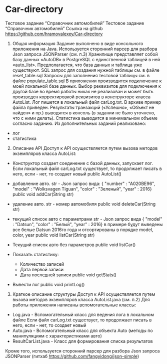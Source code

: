 # Car-directory
Тестовое задание “Справочник автомобилей”
Тестовое задание “Справочник автомобилей”
Ссылка на github https://github.com/hramovalexey/Car-directory
1)	Общая информация
Задание выполнено в виде консольного приложения на Java.
Используется сторонний парсер для разбора Json запроса JSONParser (см. п.3)
Хранилище представляет собой базу данных «AutoDB» в PostgreSQL c единственной таблицей в ней «auto_list». Предполагается, что база данных и таблица уже существуют.
SQL запрос для создания нужной таблицы см. в файле reset_table.sql
Запросы для заполнения тестовой таблицы см. в файле populate_table.sql
В приложении производится подключение к моей локальной базе данных. Выбор реквизитов для подключения к другой базе во время работы никак не реализован и может быть произведен корректировкой реквизитов в конструкторе класса AutoList.
Лог пишется в локальный файл carLog.txt. В архиве пример файла приведен.
Результаты транзакций («Успешно», «Объект не найден» и пр.) выводятся в консоль (в задании не было уточнено, что с ними делать).
Статистика выводится в минимальном объеме согласно заданию.
Из дополнительных заданий реализовано:
- лог
- статистика

2)	Описание API
Доступ к API осуществляется путем вызова методов экземпляров класса AutoList:

- Конструктор создает соединение с базой данных, запускает лог. Если локальный файл carLog.txt существует, то продолжает писать в него, если - нет, то создает новый
public AutoList()

-	добавление авто.
str - Json запрос вида:
{ "number" : "A020BE96", "model" : "Wolksvagen Tiguan", "color" : "Зеленый", "year" : 2016}
public void addCar(String str)

- удаление авто. str - номер автомобиля
public void deleteCar(String str)

- текущий список авто с параметрами
 str - Json запрос вида
 { "model" : "Datsun", "color" : "Белый", "year" : 2016}
в примере будут выведены все белые Datsun 2016го года и отсортированы в порядке model, color, year
public void listCar(String str)

- Текущий список авто без параметров
    public void listCar()

- Показать статистику:
    - Количество записей
    - Дата первой записи
    - Дата последней записи
    public void getStats()

- Вывести лог
public void printLog()

3)	Краткое описание структуры
Доступ к API осуществляется путем вызова методов экземпляров класса AutoList.java (см. п.2)
Для работы приложения написаны вспомогательные классы:
- Log.java - Вспомогательный класс для ведения лога в локальном файле
Если файл carLog.txt существует, то продолжает писать в него,
если - нет, то создает новый
- Auto.java - Вспомогательный класс для объекта Auto (методы по манипуляциям с характеристиками авто)
- ResultCarList.java - Класс для формирования списка результатов

Кроме того, используется сторонний парсер для разбора Json запроса JSONParser (гитхаб https://github.com/fangyidong/json-simple)
